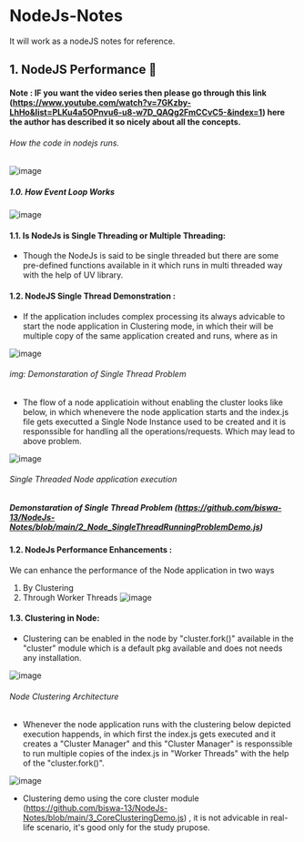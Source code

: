 # NodeJs-Notes
It will work as a nodeJS notes for reference.
## 1. NodeJS Performance 🦖
#### Note : IF you want the video series then please go through this link (https://www.youtube.com/watch?v=7GKzby-LhHo&list=PLKu4a5OPnvu6-u8-w7D_QAQg2FmCCvC5-&index=1) here the author has described it so nicely about all the concepts.

###### How the code in nodejs runs.
![image](https://user-images.githubusercontent.com/8691837/115772225-7a925b80-a3cc-11eb-9f2e-230e5904c652.png)

##### 1.0. How Event Loop Works
![image](https://user-images.githubusercontent.com/8691837/115775605-ba5b4200-a3d0-11eb-94e1-9eda05c4c3dc.png)

#### 1.1. Is NodeJs is Single Threading or Multiple Threading:
* Though the NodeJs is said to be single threaded but there are some pre-defined functions available in it which runs in multi threaded way with the help of UV library.

#### 1.2. NodeJS Single Thread Demonstration :
* If the application includes complex processing its always advicable to start the node application in Clustering mode, in which their will be multiple copy of the same application created and runs, where as in 

![image](https://user-images.githubusercontent.com/8691837/115834653-15258580-a433-11eb-9300-81308ca57137.png)
###### img: Demonstaration of Single Thread Problem
* The flow of a node applicatioin without enabling the cluster looks like below, in which whenevere the node application starts and the index.js file gets executted a Single Node Instance used to be created and it is responssible for handling all the operations/requests. Which may lead to above problem.

![image](https://user-images.githubusercontent.com/8691837/115837372-22903f00-a436-11eb-9d85-f67ae19b0a45.png)
###### Single Threaded Node application execution 

##### Demonstaration of Single Thread Problem (https://github.com/biswa-13/NodeJs-Notes/blob/main/2_Node_SingleThreadRunningProblemDemo.js)

#### 1.2. NodeJs Performance Enhancements :
We can enhance the performance of the Node application in two ways <br/>
1. By Clustering
2. Through Worker Threads
![image](https://user-images.githubusercontent.com/8691837/115824343-69296d80-a425-11eb-949b-2a2a1fd6690e.png)
#### 1.3. Clustering in Node:
* Clustering can be enabled in the node by  "cluster.fork()" available in the "cluster" module which is a default pkg available and does not needs any installation.


![image](https://user-images.githubusercontent.com/8691837/115836052-a47f6880-a434-11eb-864d-4fde23a68a46.png)
###### Node Clustering Architecture
* Whenever the node application runs with the clustering below depicted execution happends, in which first the index.js gets executed and it creates a "Cluster Manager" and this "Cluster Manager" is responssible to run multiple copies of the index.js in "Worker Threads" with the help of the "cluster.fork()".

![image](https://user-images.githubusercontent.com/8691837/115836962-b44b7c80-a435-11eb-9aeb-88082b18b88f.png)
* Clustering demo using the core cluster module (https://github.com/biswa-13/NodeJs-Notes/blob/main/3_CoreClusteringDemo.js) , it is not advicable in real-life scenario, it's good only for the study prupose.



